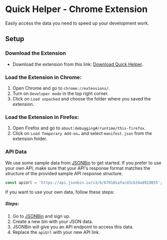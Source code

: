 # Quick Helper - Chrome Extension
Easily access the data you need to speed up your development work.

## Setup

### Download the Extension

- Download the extension from this link: [Download Quick Helper](https://github.com/therohanparmar/quick-helper-chrome-ext/archive/refs/tags/1.0.0.zip).

### Load the Extension in Chrome:

1. Open Chrome and go to `chrome://extensions/`.
2. Turn on `Developer mode` in the top right corner.
3. Click on `Load unpacked` and choose the folder where you saved the extension.

### Load the Extension in Firefox:

1. Open Firefox and go to `about:debugging#/runtime/this-firefox`.
2. Click on `Load Temporary Add-on…` and select `manifest.json` from the extension folder.

### API Data

We use some sample data from [JSONBin](https://jsonbin.io/) to get started. If you prefer to use your own API, make sure that your API's response format matches the structure of the provided sample API response structure.

```javascript
const apiUrl = 'https://api.jsonbin.io/v3/b/670101afacd3cb34a8919055';
```

If you want to use your own data, follow these steps:

##### Steps:
1. Go to [JSONBin](https://jsonbin.io/ "JSONBin") and sign up.
2. Create a new bin with your JSON data.
3. JSONBin will give you an API endpoint to access this data.
4. Replace the `apiUrl` with your new API link.
